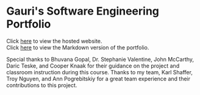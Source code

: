 # Gauri's Software Engineering Portfolio

Click [here](https://gauri-ramesh.github.io/software-engineering-portfolio/) to view the hosted website. <br/>
Click [here](Final.md) to view the Markdown version of the portfolio. <br/>

Special thanks to Bhuvana Gopal, Dr. Stephanie Valentine, John McCarthy, Daric Teske, and Cooper Knaak for their guidance on the project and classroom instruction during this course. Thanks to my team, Karl Shaffer, Troy Nguyen, and Ann Pogrebitskiy for a great team experience and their contributions to this project.